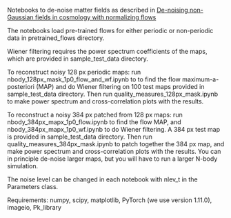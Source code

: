 Notebooks to de-noise matter fields as described in [De-noising non-Gaussian fields in cosmology with normalizing flows](https://arxiv.org/pdf/2211.15161.pdf)

The notebooks load pre-trained flows for either periodic or non-periodic data in pretrained_flows directory.

Wiener filtering requires the power spectrum coefficients of the maps, which are provided in sample_test_data directory.

To reconstruct noisy 128 px periodic maps: run nbody_128px_mask_1p0_flow_and_wf.ipynb to to find the flow maximum-a-posteriori (MAP) and do Wiener filtering on 100 test maps provided in sample_test_data directory. Then run quality_measures_128px_mask.ipynb to make power spectrum and cross-correlation plots with the results.

To reconstruct a noisy 384 px patched from 128 px maps: run nbody_384px_mapx_1p0_flow.ipynb to find the flow MAP, and nbody_384px_mapx_1p0_wf.ipynb to do Wiener filtering. A 384 px test map is provided in sample_test_data directory. Then run quality_measures_384px_mask.ipynb to patch together the 384 px map, and make power spectrum and cross-correlation plots with the results. You can in principle de-noise larger maps, but you will have to run a larger N-body simulation.

The noise level can be changed in each notebook with nlev_t in the Parameters class.

Requirements: numpy, scipy, matplotlib, PyTorch (we use version 1.11.0), imageio, Pk_library
